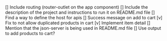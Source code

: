 [] Include routing (router-outlet on the app component)
[] Include the description of the project and instructions to run it on README.md file
[] Find a way to define the host for apis
[] Success message on add to cart
[v] Fix to not allow duplicated products in cart
[v] Implement item detail
[] Mention that the json-server is being used in README.md file
[] Use output to add products to cart?